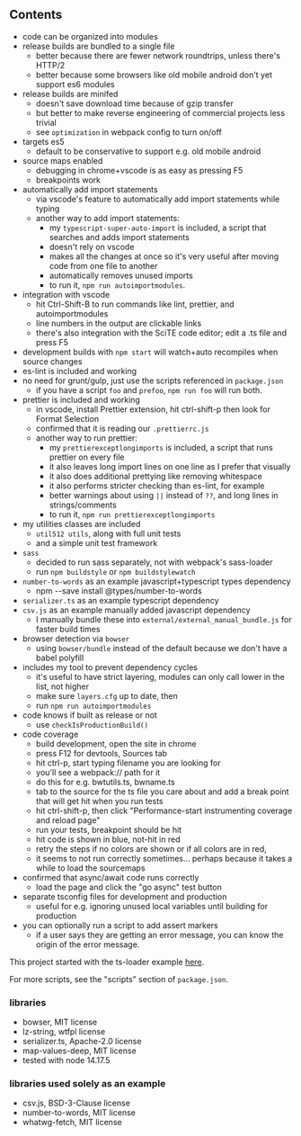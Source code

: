 
## Contents

- code can be organized into modules
- release builds are bundled to a single file
    - better because there are fewer network roundtrips, unless there's HTTP/2
    - better because some browsers like old mobile android don't yet support es6 modules
- release builds are minifed
    - doesn't save download time because of gzip transfer
    - but better to make reverse engineering of commercial projects less trivial
    - see `optimization` in webpack config to turn on/off
- targets es5
    - default to be conservative to support e.g. old mobile android
- source maps enabled
    - debugging in chrome+vscode is as easy as pressing F5
    - breakpoints work
- automatically add import statements
    - via vscode's feature to automatically add import statements while typing  
    - another way to add import statements:
        - my `typescript-super-auto-import` is included, a script that searches and adds import statements
        - doesn't rely on vscode
        - makes all the changes at once so it's very useful after moving code from one file to another
        - automatically removes unused imports
        - to run it, `npm run autoimportmodules`.  
- integration with vscode
    - hit Ctrl-Shift-B to run commands like lint, prettier, and autoimportmodules
    - line numbers in the output are clickable links
    - there's also integration with the SciTE code editor; edit a .ts file and press F5
- development builds with `npm start` will watch+auto recompiles when source changes
- es-lint is included and working
- no need for grunt/gulp, just use the scripts referenced in `package.json`
    - if you have a script `foo` and `prefoo`, `npm run foo` will run both.
- prettier is included and working
    - in vscode, install Prettier extension, hit ctrl-shift-p then look for Format Selection
    - confirmed that it is reading our `.prettierrc.js`
    - another way to run prettier:
        - my `prettierexceptlongimports` is included, a script that runs prettier on every file
        - it also leaves long import lines on one line as I prefer that visually
        - it also does additional prettying like removing whitespace
        - it also performs stricter checking than es-lint, for example 
        - better warnings about using `||` instead of `??`, and long lines in strings/comments 
        - to run it, `npm run prettierexceptlongimports`
- my utilities classes are included
    - `util512 utils`, along with full unit tests
    - and a simple unit test framework
- `sass`
    - decided to run sass separately, not with webpack's sass-loader
    - run `npm buildstyle` or `npm buildstylewatch`
- `number-to-words` as an example javascript+typescript types dependency
    - npm --save install @types/number-to-words
- `serializer.ts` as an example typescript dependency
- `csv.js` as an example manually added javascript dependency
    - I manually bundle these into `external/external_manual_bundle.js` for faster build times
- browser detection via `bowser`
    - using `bowser/bundle` instead of the default because we don't have a babel polyfill
- includes my tool to prevent dependency cycles
    - it's useful to have strict layering, modules can only call lower in the list, not higher
    - make sure `layers.cfg` up to date, then
    - run `npm run autoimportmodules`
- code knows if built as release or not
    - use `checkIsProductionBuild()`
- code coverage
    - build development, open the site in chrome
    - press F12 for devtools, Sources tab
    - hit ctrl-p, start typing filename you are looking for 
    - you'll see a webpack:// path for it
    - do this for e.g. bwtutils.ts, bwname.ts
    - tab to the source for the ts file you care about and add a break point that will get hit when you run tests
    - hit ctrl-shift-p, then click "Performance-start instrumenting coverage and reload page"
    - run your tests, breakpoint should be hit
    - hit code is shown in blue, not-hit in red
    - retry the steps if no colors are shown or if all colors are in red,
    - it seems to not run correctly sometimes... perhaps because it takes a while to load the sourcemaps
- confirmed that async/await code runs correctly
    - load the page and click the "go async" test button
- separate tsconfig files for development and production
    - useful for e.g. ignoring unused local variables until building for production
- you can optionally run a script to add assert markers
    - if a user says they are getting an error message, you can know the origin of the error message.

This project started with the ts-loader example [here](https://github.com/TypeStrong/ts-loader/tree/master/examples/fork-ts-checker-webpack-plugin).

For more scripts, see the "scripts" section of `package.json`.

### libraries

* bowser, MIT license
* lz-string, wtfpl license
* serializer.ts, Apache-2.0 license
* map-values-deep, MIT license
* tested with node 14.17.5

### libraries used solely as an example

* csv.js, BSD-3-Clause license
* number-to-words, MIT license
* whatwg-fetch, MIT license

